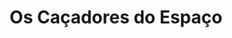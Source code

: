 ---
Numero: 337
title: Os Caçadores do Espaço
Autor: E E Doc Smith
Co-autor: 
Ano-de-Publicacao: 1985
Titulo-original: Spacehounds of IPC
Tradutor: Eurico da Fonseca
Co-tradutor: 
Ano-de-edicao: 1947
alias: E-E-Doc-Smith
Autor2-alias: 
Tradutor1-alias: Eurico-da-Fonseca
Tradutor2-alias: 
Titulo-link: 337-Os-Cacadores-do-Espaco
Capa: António Pedro
pags: 229
Capa-link: Antonio-Pedro
---